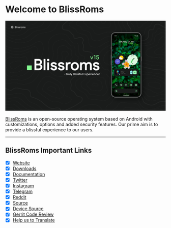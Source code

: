 
# Welcome to BlissRoms

![](static/banner.jpg)

[BlissRoms](https://blissroms.org/) is an open-source operating system based on Android with customizations, options and added security features. Our prime aim is to provide a blissful experience to our users.

---

## BlissRoms Important Links

- [x] [Website](https://blissroms.org)
- [x] [Downloads](https://downloads.blissroms.org)
- [x] [Documentation](https://docs.blissroms.org)
- [x] [Twitter](https://twitter.com/Bliss_ROMs)
- [x] [Instagram](https://www.instagram.com/blissroms)
- [x] [Telegram](https://t.me/BlissROM_Updates)
- [x] [Reddit](https://www.reddit.com/r/BlissRoms)
- [x] [Source](https://github.com/BlissRoms)
- [x] [Device Source](https://github.com/BlissRoms-Devices)
- [x] [Gerrit Code Review](https://review.blissroms.org)
- [x] [Help us to Translate](https://translate.blissroms.org)
